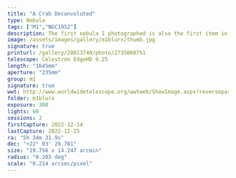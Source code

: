 ```yaml
---
title: "A Crab Deconvoluted"
type: Nebula
tags: ["M1","NGC1952"]
description: The first nebula I photographed is also the first item in the Messier Catalog. M1, also referred to as the Crab Nebula, is the remnant of a supernova estimated to have occurred less than 10,000 years ago, with the light taking around 6500 yeas to reach us. At the center sits a spinning neutron star. I decided to revisit M1 as my project for the week. This is the result of 6 hours of exposure over three nights. Processed a second time with BlurXTerminator.
image: /assets/images/gallery/m1blurx/thumb.jpg
signature: true
printurl: /gallery/20023740/photo/2735060751
telescope: Celestron EdgeHD 9.25
length: "1645mm"
aperture: "235mm"
group: m1
signature: true
wwt: http://www.worldwidetelescope.org/wwtweb/ShowImage.aspx?reverseparity=False&scale=0.213699&name=m1blurx.jpg&imageurl=https://deepskyworkflows.com/assets/images/gallery/m1blurx/m1blurx.jpg&credits=Jeremy+Likness+at+DeepSkyWorkflows.com&creditsUrl=&ra=83.647969&dec=21.910270&x=318.6&y=1508.0&rotation=-106.56&thumb=https://deepskyworkflows.com/assets/images/gallery/m1blurx/thumb.jpg
folder: m1blurx
exposure: 300
lights: 66
sessions: 2
firstCapture: 2022-12-14 
lastCapture: 2022-12-15
ra: "5h 34m 31.9s"
dec: "+22° 03' 29.781"
size: "19.756 x 14.247 arcmin"
radius: "0.203 deg"
scale: "0.214 arcsec/pixel"
---
```

